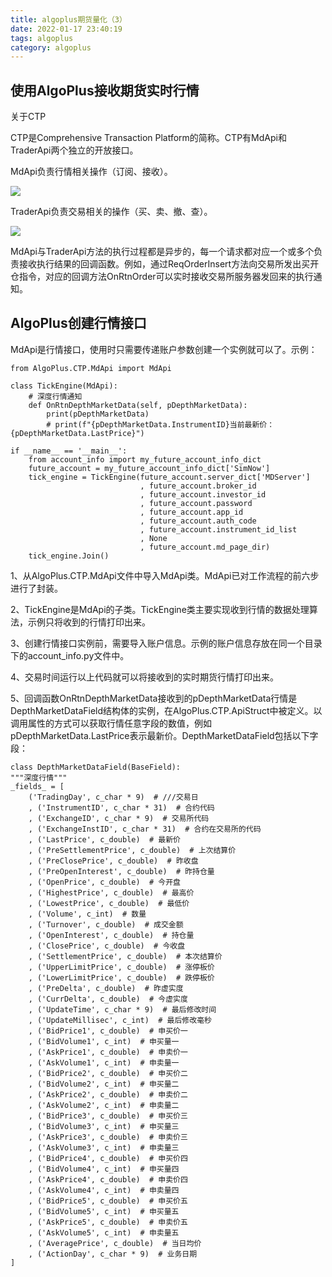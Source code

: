 ```yaml
---
title: algoplus期货量化（3）
date: 2022-01-17 23:40:19
tags: algoplus
category: algoplus
---
```


## 使用AlgoPlus接收期货实时行情

关于CTP


CTP是Comprehensive Transaction Platform的简称。CTP有MdApi和TraderApi两个独立的开放接口。

MdApi负责行情相关操作（订阅、接收）。

![](234200.png)

TraderApi负责交易相关的操作（买、卖、撤、查）。

![](234517.png)

MdApi与TraderApi方法的执行过程都是异步的，每一个请求都对应一个或多个负责接收执行结果的回调函数。例如，通过ReqOrderInsert方法向交易所发出买开仓指令，对应的回调方法OnRtnOrder可以实时接收交易所服务器发回来的执行通知。

## AlgoPlus创建行情接口

MdApi是行情接口，使用时只需要传递账户参数创建一个实例就可以了。示例：

    from AlgoPlus.CTP.MdApi import MdApi
 
	class TickEngine(MdApi):
	    # 深度行情通知
	    def OnRtnDepthMarketData(self, pDepthMarketData):
	        print(pDepthMarketData)
	        # print(f"{pDepthMarketData.InstrumentID}当前最新价：{pDepthMarketData.LastPrice}")
	 
	if __name__ == '__main__':
	    from account_info import my_future_account_info_dict
	    future_account = my_future_account_info_dict['SimNow']
	    tick_engine = TickEngine(future_account.server_dict['MDServer']
	                             , future_account.broker_id
	                             , future_account.investor_id
	                             , future_account.password
	                             , future_account.app_id
	                             , future_account.auth_code
	                             , future_account.instrument_id_list
	                             , None
	                             , future_account.md_page_dir)
	    tick_engine.Join()


1、从AlgoPlus.CTP.MdApi文件中导入MdApi类。MdApi已对工作流程的前六步进行了封装。

2、TickEngine是MdApi的子类。TickEngine类主要实现收到行情的数据处理算法，示例只将收到的行情打印出来。

3、创建行情接口实例前，需要导入账户信息。示例的账户信息存放在同一个目录下的account_info.py文件中。

4、交易时间运行以上代码就可以将接收到的实时期货行情打印出来。

5、回调函数OnRtnDepthMarketData接收到的pDepthMarketData行情是DepthMarketDataField结构体的实例，在AlgoPlus.CTP.ApiStruct中被定义。以调用属性的方式可以获取行情任意字段的数值，例如pDepthMarketData.LastPrice表示最新价。DepthMarketDataField包括以下字段：

    class DepthMarketDataField(BaseField):
    """深度行情"""
    _fields_ = [
        ('TradingDay', c_char * 9)  # ///交易日
        , ('InstrumentID', c_char * 31)  # 合约代码
        , ('ExchangeID', c_char * 9)  # 交易所代码
        , ('ExchangeInstID', c_char * 31)  # 合约在交易所的代码
        , ('LastPrice', c_double)  # 最新价
        , ('PreSettlementPrice', c_double)  # 上次结算价
        , ('PreClosePrice', c_double)  # 昨收盘
        , ('PreOpenInterest', c_double)  # 昨持仓量
        , ('OpenPrice', c_double)  # 今开盘
        , ('HighestPrice', c_double)  # 最高价
        , ('LowestPrice', c_double)  # 最低价
        , ('Volume', c_int)  # 数量
        , ('Turnover', c_double)  # 成交金额
        , ('OpenInterest', c_double)  # 持仓量
        , ('ClosePrice', c_double)  # 今收盘
        , ('SettlementPrice', c_double)  # 本次结算价
        , ('UpperLimitPrice', c_double)  # 涨停板价
        , ('LowerLimitPrice', c_double)  # 跌停板价
        , ('PreDelta', c_double)  # 昨虚实度
        , ('CurrDelta', c_double)  # 今虚实度
        , ('UpdateTime', c_char * 9)  # 最后修改时间
        , ('UpdateMillisec', c_int)  # 最后修改毫秒
        , ('BidPrice1', c_double)  # 申买价一
        , ('BidVolume1', c_int)  # 申买量一
        , ('AskPrice1', c_double)  # 申卖价一
        , ('AskVolume1', c_int)  # 申卖量一
        , ('BidPrice2', c_double)  # 申买价二
        , ('BidVolume2', c_int)  # 申买量二
        , ('AskPrice2', c_double)  # 申卖价二
        , ('AskVolume2', c_int)  # 申卖量二
        , ('BidPrice3', c_double)  # 申买价三
        , ('BidVolume3', c_int)  # 申买量三
        , ('AskPrice3', c_double)  # 申卖价三
        , ('AskVolume3', c_int)  # 申卖量三
        , ('BidPrice4', c_double)  # 申买价四
        , ('BidVolume4', c_int)  # 申买量四
        , ('AskPrice4', c_double)  # 申卖价四
        , ('AskVolume4', c_int)  # 申卖量四
        , ('BidPrice5', c_double)  # 申买价五
        , ('BidVolume5', c_int)  # 申买量五
        , ('AskPrice5', c_double)  # 申卖价五
        , ('AskVolume5', c_int)  # 申卖量五
        , ('AveragePrice', c_double)  # 当日均价
        , ('ActionDay', c_char * 9)  # 业务日期
    ]